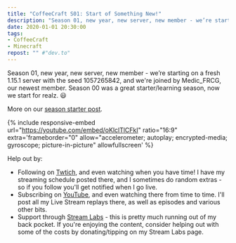 ```yaml
---
title: "CoffeeCraft S01: Start of Something New!"
description: "Season 01, new year, new server, new member - we’re starting on a fresh 1.15.1 server with the seed 1057265842, and we're joined by Medic_FRCG, our newest member."
date: 2020-01-01 20:30:00
tags:
- CoffeeCraft
- Minecraft
repost: "" #"dev.to"
---
```


Season 01, new year, new server, new member - we’re starting on a fresh 1.15.1 server with the seed 1057265842, and we're joined by Medic_FRCG, our newest member. Season 00 was a great starter/learning season, now we start for realz. :smiley:

More on our [season starter post](https://www.coffeecraft.us/2020/01/Seson-01-Start-of-Something-New.html).
<!--more-->

{% include responsive-embed url="https://youtube.com/embed/oKlclTlCFkI" ratio="16:9" extra='frameborder="0" allow="accelerometer; autoplay; encrypted-media; gyroscope; picture-in-picture" allowfullscreen' %}

Help out by:
 * Following on [Twtich](https://twitch.tv/AnonJr_Live), and even watching when you have time! I have my streaming schedule posted there, and I sometimes do random extras - so if you follow you'll get notified when I go live.
 * Subscribing on [YouTube](http://www.youtube.com/channel/UCXafqhKHbkSUIrq0LAuu0tw), and even watching there from time to time. I'll post all my Live Stream replays there, as well as episodes and various other bits.
 * Support through [Stream Labs](https://streamlabs.com/anonjr_live) - this is pretty much running out of my back pocket. If you're enjoying the content, consider helping out with some of the costs by donating/tipping on my Stream Labs page.